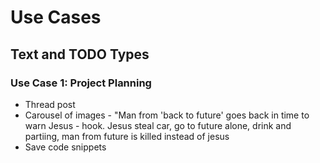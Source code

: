 # Use Cases

## Text and TODO Types

### Use Case 1: Project Planning

- Thread post
- Carousel of images - "Man from 'back to future' goes back in time to warn Jesus - hook.
Jesus steal car, go to future alone, drink and partiing, man from future is killed instead of jesus
- Save code snippets